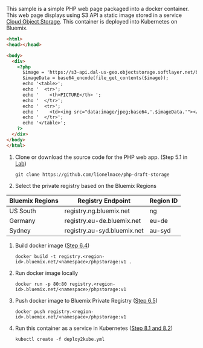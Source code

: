 
This sample is a simple PHP web page packaged into a docker container. This web page displays using S3 API a static image stored in a service [Cloud Object Storage](https://console.bluemix.net/catalog/infrastructure/cloud_object_storage). This container is deployed into Kubernetes on Bluemix.

```html
<html>
<head></head>

<body>
  <div>
    <?php
      $image = 'https://s3-api.dal-us-geo.objectstorage.softlayer.net/bucket-watson-test-2/frame0_Dog-5631.jpg';
      $imageData = base64_encode(file_get_contents($image));
      echo '<table>';
      echo '  <tr>';
      echo '    <th>PICTURE</th> ';
      echo '  </tr>';
      echo '  <tr>';
      echo '    <td><img src="data:image/jpeg;base64,'.$imageData.'"></td>';
      echo '  </tr>';
      echo '</table>';
    ?>
  </div>
</body>
</html>
```

1. Clone or download the source code for the PHP web app. (Step 5.1 in [Lab](https://github.com/lionelmace/bluemix-labs/tree/master/labs/Lab%20Kubernetes%20-%20Orchestrate%20your%20docker%20containers#step-5---get-and-build-the-application-code))
    ```
    git clone https://github.com/lionelmace/php-draft-storage
    ```

1. Select the private registry based on the Bluemix Regions

| Bluemix Regions | Registry Endpoint           | Region ID |
| --------------- | --------------------------- | --------- |      
| US South        |	registry.ng.bluemix.net	    | ng        |
| Germany         |	registry.eu-de.bluemix.net  | eu-de     |
| Sydney          |	registry.au-syd.bluemix.net | au-syd    |

1. Build docker image ([Step 6.4](https://github.com/lionelmace/bluemix-labs/tree/master/labs/Lab%20Kubernetes%20-%20Orchestrate%20your%20docker%20containers#step-6---build-and-push-the-application-container))
    ```
    docker build -t registry.<region-id>.bluemix.net/<namespace>/phpstorage:v1 .
    ```

1. Run docker image locally
    ```
    docker run -p 80:80 registry.<region-id>.bluemix.net/<namespace>/phpstorage:v1
    ```

1. Push docker image to Bluemix Private Registry ([Step 6.5](https://github.com/lionelmace/bluemix-labs/tree/master/labs/Lab%20Kubernetes%20-%20Orchestrate%20your%20docker%20containers#step-6---build-and-push-the-application-container))
    ```
    docker push registry.<region-id>.bluemix.net/<namespace>/phpstorage:v1
    ```

1. Run this container as a service in Kubernetes ([Step 8.1 and 8.2](https://github.com/lionelmace/bluemix-labs/tree/master/labs/Lab%20Kubernetes%20-%20Orchestrate%20your%20docker%20containers#step-8---create-kubernetes-services-and-deployments))
    ```
    kubectl create -f deploy2kube.yml
    ```
